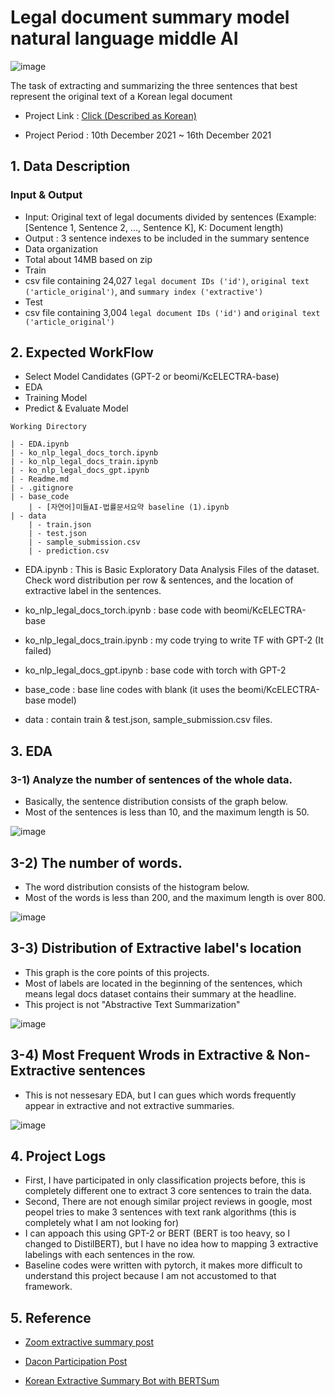 # Legal document summary model natural language middle AI

![image](https://user-images.githubusercontent.com/40455392/144733715-60432bb5-bb45-4fd0-a580-edf06265fba1.png)

The task of extracting and summarizing the three sentences that best represent the original text of a Korean legal document

- Project Link : [Click (Described as Korean)](https://aihub.or.kr/problem_contest/nipa-learning-platform/5)

- Project Period : 10th December 2021 ~ 16th December 2021

## 1. Data Description
### Input & Output

- Input: Original text of legal documents divided by sentences (Example: [Sentence 1, Sentence 2, ..., Sentence K], K: Document length)
- Output : 3 sentence indexes to be included in the summary sentence
- Data organization
- Total about 14MB based on zip
- Train
- csv file containing 24,027 `legal document IDs ('id')`, `original text ('article_original')`, and `summary index ('extractive')`
- Test
- csv file containing 3,004 `legal document IDs ('id')` and `original text ('article_original')`



## 2. Expected WorkFlow

- Select Model Candidates (GPT-2 or beomi/KcELECTRA-base)
- EDA
- Training Model
- Predict & Evaluate Model

```
Working Directory

| - EDA.ipynb
| - ko_nlp_legal_docs_torch.ipynb
| - ko_nlp_legal_docs_train.ipynb
| - ko_nlp_legal_docs_gpt.ipynb
| - Readme.md
| - .gitignore
| - base_code
	| - [자연어]미들AI-법률문서요약 baseline (1).ipynb
| - data
	| - train.json
	| - test.json
	| - sample_submission.csv
	| - prediction.csv
```



- EDA.ipynb : This is Basic Exploratory Data Analysis Files of the dataset. Check word distribution per row & sentences, and the location of extractive label in the sentences.
- ko_nlp_legal_docs_torch.ipynb : base code with beomi/KcELECTRA-base
- ko_nlp_legal_docs_train.ipynb : my code trying to write TF with GPT-2 (It failed)
- ko_nlp_legal_docs_gpt.ipynb : base code with torch with GPT-2

- base_code : base line codes with blank (it uses the beomi/KcELECTRA-base model)

- data : contain train & test.json, sample_submission.csv files.



## 3. EDA

### 3-1) Analyze the number of sentences of the whole data.

- Basically, the sentence distribution consists of the graph below.
- Most of the sentences is less than 10, and the maximum length is 50.

![image](https://user-images.githubusercontent.com/40455392/146676666-176ec68e-072a-4a3f-bb82-cf39b00cc4d8.png)

## 3-2) The number of words.

- The word distribution consists of the histogram below.
- Most of the words is less than 200, and the maximum length is over 800.

![image](https://user-images.githubusercontent.com/40455392/146676810-561b9d98-d644-487b-9943-47505a21c9e3.png)



## 3-3) Distribution of Extractive label's location

- This graph is the core points of this projects.
- Most of labels are located in the beginning of the sentences, which means legal docs dataset contains their summary at the headline.
- This project is not "Abstractive Text Summarization" 

![image](https://user-images.githubusercontent.com/40455392/146676798-d57ac904-348b-4eef-852a-2b97d89f39b5.png)



## 3-4) Most Frequent Wrods in Extractive & Non-Extractive sentences

- This is not nessesary EDA, but I can gues which words frequently appear in extractive and not extractive summaries.

![image](https://user-images.githubusercontent.com/40455392/146677007-fad76878-b84a-4cdb-b473-6b2a1e49de61.png)



## 4. Project Logs

- First, I have participated in only classification projects before, this is completely different one to extract 3 core sentences to train the data.
- Second, There are not enough similar project reviews in google, most peopel tries to make 3 sentences with text rank algorithms (this is completely what I am not looking for)
- I can appoach this using GPT-2 or BERT (BERT is too heavy, so I changed to DistilBERT), but I have no idea how to mapping 3 extractive labelings with each sentences in the row.
- Baseline codes were written with pytorch, it makes more difficult to understand this project because I am not accustomed to that framework.



## 5. Reference

- [Zoom extractive summary post](https://blog.est.ai/2021/06/news-summary/)

- [Dacon Participation Post](https://tfrecord.tistory.com/16)

- [Korean Extractive Summary Bot with BERTSum](https://velog.io/@raqoon886/KorBertSum-SummaryBot)